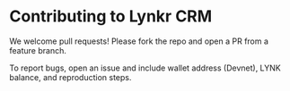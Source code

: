 # Contributing to Lynkr CRM

We welcome pull requests! Please fork the repo and open a PR from a feature branch.

To report bugs, open an issue and include wallet address (Devnet), LYNK balance, and reproduction steps.
